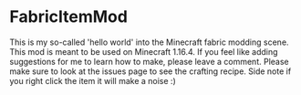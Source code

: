 # FabricItemMod
This is my so-called 'hello world' into the Minecraft fabric modding scene. This mod is meant to be used on Minecraft 1.16.4.
If you feel like adding suggestions for me to learn how to make, please leave a comment.
Please make sure to look at the issues page to see the crafting recipe.
Side note if you right click the item it will make a noise :)
